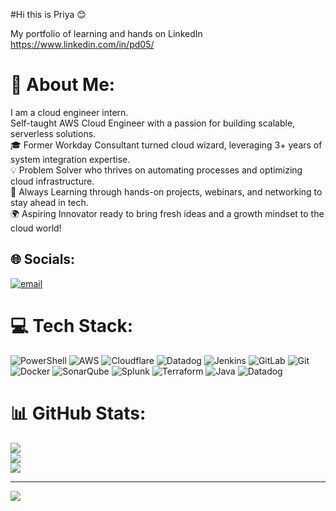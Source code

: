 #Hi this is Priya  😊


My portfolio of learning and hands on LinkedIn https://www.linkedin.com/in/pd05/


# 💫 About Me:
 I am a cloud engineer intern.<br> Self-taught AWS Cloud Engineer with a passion for building scalable, serverless solutions.<br>🎓 Former Workday Consultant turned cloud wizard, leveraging 3+ years of system integration expertise.<br>💡 Problem Solver who thrives on automating processes and optimizing cloud infrastructure.<br>🚀 Always Learning through hands-on projects, webinars, and networking to stay ahead in tech.<br>🌍 Aspiring Innovator ready to bring fresh ideas and a growth mindset to the cloud world!


## 🌐 Socials:
[![email](https://img.shields.io/badge/Email-D14836?logo=gmail&logoColor=white)](mailto:Priyadharshini.wd@outlook.com) 

# 💻 Tech Stack:
![PowerShell](https://img.shields.io/badge/PowerShell-%235391FE.svg?style=for-the-badge&logo=powershell&logoColor=white) ![AWS](https://img.shields.io/badge/AWS-%23FF9900.svg?style=for-the-badge&logo=amazon-aws&logoColor=white) ![Cloudflare](https://img.shields.io/badge/Cloudflare-F38020?style=for-the-badge&logo=Cloudflare&logoColor=white) ![Datadog](https://img.shields.io/badge/datadog-%23632CA6.svg?style=for-the-badge&logo=datadog&logoColor=white) ![Jenkins](https://img.shields.io/badge/jenkins-%232C5263.svg?style=for-the-badge&logo=jenkins&logoColor=white) ![GitLab](https://img.shields.io/badge/gitlab-%23181717.svg?style=for-the-badge&logo=gitlab&logoColor=white) ![Git](https://img.shields.io/badge/git-%23F05033.svg?style=for-the-badge&logo=git&logoColor=white) ![Docker](https://img.shields.io/badge/docker-%230db7ed.svg?style=for-the-badge&logo=docker&logoColor=white) ![SonarQube](https://img.shields.io/badge/SonarQube-black?style=for-the-badge&logo=sonarqube&logoColor=4E9BCD) ![Splunk](https://img.shields.io/badge/splunk-%23000000.svg?style=for-the-badge&logo=splunk&logoColor=white) ![Terraform](https://img.shields.io/badge/terraform-%235835CC.svg?style=for-the-badge&logo=terraform&logoColor=white) ![Java](https://img.shields.io/badge/java-%23ED8B00.svg?style=for-the-badge&logo=openjdk&logoColor=white) ![Datadog](https://img.shields.io/badge/datadog-%23632CA6.svg?style=for-the-badge&logo=datadog&logoColor=white)
# 📊 GitHub Stats:
![](https://github-readme-stats.vercel.app/api?username=priyasampath2405&theme=shadow_red&hide_border=true&include_all_commits=true&count_private=false)<br/>
![](https://nirzak-streak-stats.vercel.app/?user=priyasampath2405&theme=shadow_red&hide_border=true)<br/>
![](https://github-readme-stats.vercel.app/api/top-langs/?username=priyasampath2405&theme=shadow_red&hide_border=true&include_all_commits=true&count_private=false&layout=compact)

---
[![](https://visitcount.itsvg.in/api?id=priyasampath2405&icon=0&color=10)](https://visitcount.itsvg.in)

<!-- Proudly created with GPRM ( https://gprm.itsvg.in ) -->
